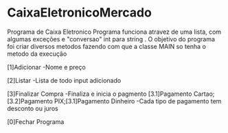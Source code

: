 # CaixaEletronicoMercado

Programa de Caixa Eletronico
   Programa funciona atravez de uma lista, com algumas exceções e "conversao" int para string .
   O objetivo do programa foi criar diversos metodos fazendo com que a classe MAIN so tenha o metodo da execução


   [1]Adicionar
   -Nome e preço
   
   [2]Listar
   -Lista de todo input adicionado
   
   [3]Finalizar Compra
   -Finaliza e inicia o pagmento
      [3.1]Pagamento Cartao;[3.2]Pagamento PIX;[3.1]Pagamento Dinheiro
      -Cada tipo de pagamento tem desconto ou juros
      
   [0]Fechar Programa

